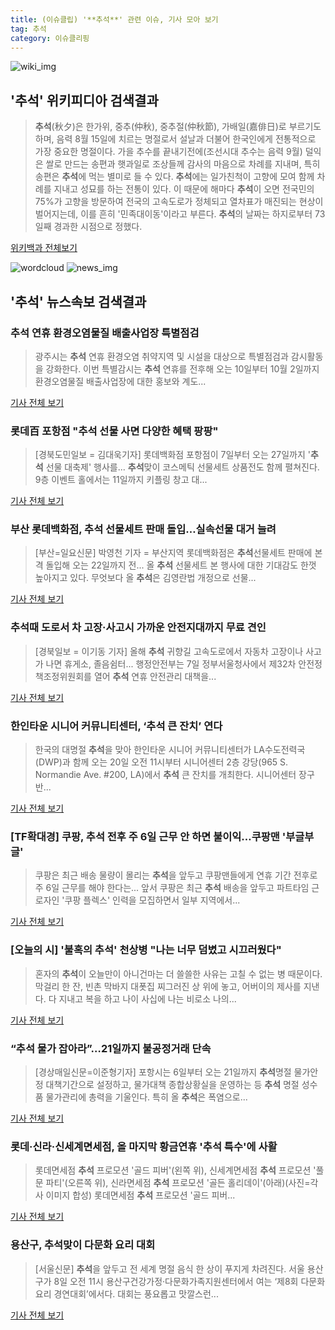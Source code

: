 ```yaml
---
title: (이슈클립) '**추석**' 관련 이슈, 기사 모아 보기
tag: 추석
category: 이슈클리핑
---
```

![wiki_img](https://user-images.githubusercontent.com/42597476/44503234-41136a80-a6d0-11e8-9071-6fc6418eafe4.png)
## **'**추석**'** 위키피디아 검색결과
>**추석**(秋夕)은 한가위, 중추(仲秋), 중추절(仲秋節), 가배일(嘉俳日)로 부르기도 하며, 음력 8월 15일에 치르는 명절로서 설날과 더불어 한국인에게 전통적으로 가장 중요한 명절이다. 가을 추수를 끝내기전에(조선시대 추수는 음력 9월) 덜익은 쌀로 만드는 송편과 햇과일로 조상들께 감사의 마음으로 차례를 지내며, 특히 송편은 **추석**에 먹는 별미로 들 수 있다. **추석**에는 일가친척이 고향에 모여 함께 차례를 지내고 성묘를 하는 전통이 있다. 이 때문에 해마다 **추석**이 오면 전국민의 75%가 고향을 방문하여 전국의 고속도로가 정체되고 열차표가 매진되는 현상이 벌어지는데, 이를 흔히 '민족대이동'이라고 부른다. **추석**의 날짜는 하지로부터 73일째 경과한 시점으로 정했다.

<a href="https://ko.wikipedia.org/wiki/추석" target="_blank">위키백과 전체보기</a>

![wordcloud](https://s3.ap-northeast-2.amazonaws.com/lyrics101-wordcloud/2018-09-07-1536267086.png)
![news_img](https://user-images.githubusercontent.com/42597476/44507050-1206f400-a6e4-11e8-8d98-7ffbfebb353f.png)
## **'**추석**'** 뉴스속보 검색결과
### **추석** 연휴 환경오염물질 배출사업장 특별점검

>광주시는 **추석** 연휴 환경오염 취약지역 및 시설을 대상으로 특별점검과 감시활동을 강화한다. 이번 특별감시는 **추석** 연휴를 전후해 오는 10일부터 10월 2일까지 환경오염물질 배출사업장에 대한 홍보와 계도...

<a href="http://www.kwangju.co.kr/read.php3?aid=1536246000640830023" target="_blank">기사 전체 보기</a>

### 롯데百 포항점 "**추석** 선물 사면 다양한 혜택 팡팡"

>[경북도민일보 = 김대욱기자] 롯데백화점 포항점이 7일부터 오는 27일까지 '**추석** 선물 대축제' 행사를... **추석**맞이 코스메틱 선물세트 상품전도 함께 펼쳐진다. 9층 이벤트 홀에서는 11일까지 키플링 창고 대...

<a href="http://www.hidomin.com/news/articleView.html?idxno=367685" target="_blank">기사 전체 보기</a>

### 부산 롯데백화점, **추석** 선물세트 판매 돌입…실속선물 대거 늘려

>[부산=일요신문] 박영천 기자 = 부산지역 롯데백화점은 **추석**선물세트 판매에 본격 돌입해 오는 22일까지 전... 올 **추석** 선물세트 본 행사에 대한 기대감도 한껏 높아지고 있다. 무엇보다 올 **추석**은 김영란법 개정으로 선물...

<a href="http://ilyo.co.kr/?ac=article_view&entry_id=309086" target="_blank">기사 전체 보기</a>

### **추석**때 도로서 차 고장·사고시 가까운 안전지대까지 무료 견인

>[경북일보 = 이기동 기자] 올해 **추석** 귀향길 고속도로에서 자동차 고장이나 사고가 나면 휴게소, 졸음쉼터... 행정안전부는 7일 정부서울청사에서 제32차 안전정책조정위원회를 열어 **추석** 연휴 안전관리 대책을...

<a href="http://www.kyongbuk.co.kr/?mod=news&act=articleView&idxno=1037347" target="_blank">기사 전체 보기</a>

### 한인타운 시니어 커뮤니티센터, ‘**추석** 큰 잔치’ 연다

>한국의 대명절 **추석**을 맞아 한인타운 시니어 커뮤니티센터가 LA수도전력국(DWP)과 함께 오는 20일 오전 11시부터 시니어센터 2층 강당(965 S. Normandie Ave. #200, LA)에서 **추석** 큰 잔치를 개최한다. 시니어센터 장구반...

<a href="http://www.radiokorea.com/news/article.php?uid=296432" target="_blank">기사 전체 보기</a>

### [TF확대경] 쿠팡, **추석** 전후 주 6일 근무 안 하면 불이익…쿠팡맨 '부글부글'

>쿠팡은 최근 배송 물량이 몰리는 **추석**을 앞두고 쿠팡맨들에게 연휴 기간 전후로 주 6일 근무를 해야 한다는... 앞서 쿠팡은 최근 **추석** 배송을 앞두고 파트타임 근로자인 '쿠팡 플렉스' 인력을 모집하면서 일부 지역에서...

<a href="http://news.tf.co.kr/read/economy/1732507.htm" target="_blank">기사 전체 보기</a>

### [오늘의 시] '불혹의 **추석**' 천상병 "나는 너무 덤볐고 시끄러웠다"

>혼자의 **추석**이 오늘만이 아니건마는 더 쓸쓸한 사유는 고칠 수 없는 병 때문이다.   막걸리 한 잔, 빈촌 막바지 대폿집 찌그러진 상 위에 놓고, 어버이의 제사를 지낸다. 다 지내고 복을 하고 나이 사십에 나는 비로소 나의...

<a href="http://kor.theasian.asia/archives/193335" target="_blank">기사 전체 보기</a>

### “**추석** 물가 잡아라”…21일까지 불공정거래 단속

>[경상매일신문=이준형기자]   포항시는 6일부터 오는 21일까지 **추석**명절 물가안정 대책기간으로 설정하고, 물가대책 종합상황실을 운영하는 등 **추석** 명절 성수품 물가관리에 총력을 기울인다. 특히 올 **추석**은 폭염으로...

<a href="http://www.ksmnews.co.kr/default/index_view_page.php?idx=219309&part_idx=289" target="_blank">기사 전체 보기</a>

### 롯데·신라·신세계면세점, 올 마지막 황금연휴 '**추석** 특수'에 사활

>롯데면세점 **추석** 프로모션 '골드 피버'(왼쪽 위), 신세계면세점 **추석** 프로모션 '풀 문 파티'(오른쪽 위), 신라면세점 **추석** 프로모션 '골든 홀리데이'(아래)(사진=각 사 이미지 합성) 롯데면세점 **추석** 프로모션 '골드 피버...

<a href="http://www.asiatime.co.kr/news/articleView.html?idxno=198208" target="_blank">기사 전체 보기</a>

### 용산구, **추석**맞이 다문화 요리 대회

>[서울신문] **추석**을 앞두고 전 세계 명절 음식 한 상이 푸지게 차려진다. 서울 용산구가 8일 오전 11시 용산구건강가정·다문화가족지원센터에서 여는 ‘제8회 다문화 요리 경연대회’에서다. 대회는 풍요롭고 맛깔스런...

<a href="http://www.seoul.co.kr/news/newsView.php?id=20180907021004&wlog_tag3=naver" target="_blank">기사 전체 보기</a>


